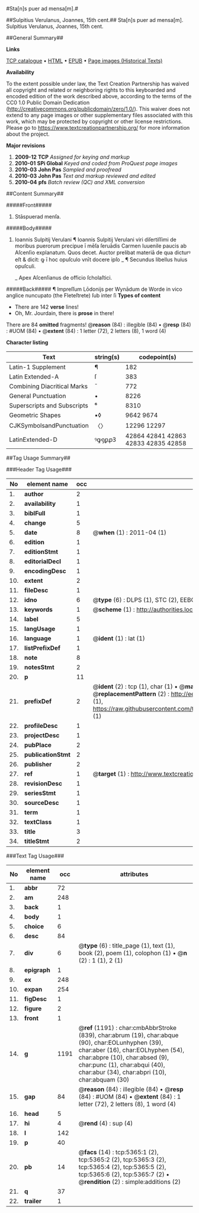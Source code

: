 #Sta[n]s puer ad mensa[m].#

##Sulpitius Verulanus, Joannes, 15th cent.##
Sta[n]s puer ad mensa[m].
Sulpitius Verulanus, Joannes, 15th cent.

##General Summary##

**Links**

[TCP catalogue](http://www.ota.ox.ac.uk/tcp/)  • 
[HTML](http://tei.it.ox.ac.uk/tcp/Texts-HTML/free/A13/A13135.html)  • 
[EPUB](http://tei.it.ox.ac.uk/tcp/Texts-EPUB/free/A13/A13135.epub) • 
[Page images (Historical Texts)](https://historicaltexts.jisc.ac.uk/eebo-99840827e)

**Availability**

To the extent possible under law, the Text Creation Partnership has waived all copyright and related or neighboring rights to this keyboarded and encoded edition of the work described above, according to the terms of the CC0 1.0 Public Domain Dedication (http://creativecommons.org/publicdomain/zero/1.0/). This waiver does not extend to any page images or other supplementary files associated with this work, which may be protected by copyright or other license restrictions. Please go to https://www.textcreationpartnership.org/ for more information about the project.

**Major revisions**

1. __2009-12__ __TCP__ *Assigned for keying and markup*
1. __2010-01__ __SPi Global__ *Keyed and coded from ProQuest page images*
1. __2010-03__ __John Pas__ *Sampled and proofread*
1. __2010-03__ __John Pas__ *Text and markup reviewed and edited*
1. __2010-04__ __pfs__ *Batch review (QC) and XML conversion*

##Content Summary##

#####Front#####

1. Stāspuerad menſa.

#####Body#####

1. Ioannis Sulpitij Verulani ¶ Ioannis Sulpitij Verulani viri diſertiſſimi de moribus puerorum precipue ī mēſa ſeruādis Carmen Iuuenile paucis ab Aſcenſio explanatum.
Quos decet. Auctor prelibat materiā de qua dicturꝰ eſt & dicit: ꝙ ī hoc opuſculo vnīt docere ipſo
    _ ¶ Secundus libellus huius opuſculi.

    _ Apex Aſcenſianus de officio ſcholaſtici.

#####Back#####
¶ Impreſſum Lōdonijs per Wynādum de Worde in vico anglice nuncupato (the Fleteſtrete) ſub inter ſi
**Types of content**

  * There are 142 **verse** lines!
  * Oh, Mr. Jourdain, there is **prose** in there!

There are 84 **omitted** fragments! 
 @__reason__ (84) : illegible (84)  •  @__resp__ (84) : #UOM (84)  •  @__extent__ (84) : 1 letter (72), 2 letters (8), 1 word (4)

**Character listing**


|Text|string(s)|codepoint(s)|
|---|---|---|
|Latin-1 Supplement|¶|182|
|Latin Extended-A|ſ|383|
|Combining             Diacritical Marks|̄|772|
|General Punctuation|•|8226|
|Superscripts             and Subscripts|⁶|8310|
|Geometric Shapes|▪◊|9642 9674|
|CJKSymbolsandPunctuation|〈〉|12296 12297|
|LatinExtended-D|ꝰꝙꝯꝑꝓꝪ|42864 42841 42863 42833 42835 42858|

##Tag Usage Summary##

###Header Tag Usage###

|No|element name|occ|attributes|
|---|---|---|---|
|1.|__author__|2||
|2.|__availability__|1||
|3.|__biblFull__|1||
|4.|__change__|5||
|5.|__date__|8| @__when__ (1) : 2011-04 (1)|
|6.|__edition__|1||
|7.|__editionStmt__|1||
|8.|__editorialDecl__|1||
|9.|__encodingDesc__|1||
|10.|__extent__|2||
|11.|__fileDesc__|1||
|12.|__idno__|6| @__type__ (6) : DLPS (1), STC (2), EEBO-CITATION (1), PROQUEST (1), VID (1)|
|13.|__keywords__|1| @__scheme__ (1) : http://authorities.loc.gov/ (1)|
|14.|__label__|5||
|15.|__langUsage__|1||
|16.|__language__|1| @__ident__ (1) : lat (1)|
|17.|__listPrefixDef__|1||
|18.|__note__|8||
|19.|__notesStmt__|2||
|20.|__p__|11||
|21.|__prefixDef__|2| @__ident__ (2) : tcp (1), char (1)  •  @__matchPattern__ (2) : ([0-9\-]+):([0-9IVX]+) (1), (.+) (1)  •  @__replacementPattern__ (2) : http://eebo.chadwyck.com/downloadtiff?vid=$1&page=$2 (1), https://raw.githubusercontent.com/textcreationpartnership/Texts/master/tcpchars.xml#$1 (1)|
|22.|__profileDesc__|1||
|23.|__projectDesc__|1||
|24.|__pubPlace__|2||
|25.|__publicationStmt__|2||
|26.|__publisher__|2||
|27.|__ref__|1| @__target__ (1) : http://www.textcreationpartnership.org/docs/. (1)|
|28.|__revisionDesc__|1||
|29.|__seriesStmt__|1||
|30.|__sourceDesc__|1||
|31.|__term__|1||
|32.|__textClass__|1||
|33.|__title__|3||
|34.|__titleStmt__|2||


###Text Tag Usage###

|No|element name|occ|attributes|
|---|---|---|---|
|1.|__abbr__|72||
|2.|__am__|248||
|3.|__back__|1||
|4.|__body__|1||
|5.|__choice__|6||
|6.|__desc__|84||
|7.|__div__|6| @__type__ (6) : title_page (1), text (1), book (2), poem (1), colophon (1)  •  @__n__ (2) : 1 (1), 2 (1)|
|8.|__epigraph__|1||
|9.|__ex__|248||
|10.|__expan__|254||
|11.|__figDesc__|1||
|12.|__figure__|2||
|13.|__front__|1||
|14.|__g__|1191| @__ref__ (1191) : char:cmbAbbrStroke (839), char:abrum (19), char:abque (90), char:EOLunhyphen (39), char:aber (16), char:EOLhyphen (54), char:abpre (10), char:absed (9), char:punc (1), char:abqui (40), char:abur (34), char:abpri (10), char:abquam (30)|
|15.|__gap__|84| @__reason__ (84) : illegible (84)  •  @__resp__ (84) : #UOM (84)  •  @__extent__ (84) : 1 letter (72), 2 letters (8), 1 word (4)|
|16.|__head__|5||
|17.|__hi__|4| @__rend__ (4) : sup (4)|
|18.|__l__|142||
|19.|__p__|40||
|20.|__pb__|14| @__facs__ (14) : tcp:5365:1 (2), tcp:5365:2 (2), tcp:5365:3 (2), tcp:5365:4 (2), tcp:5365:5 (2), tcp:5365:6 (2), tcp:5365:7 (2)  •  @__rendition__ (2) : simple:additions (2)|
|21.|__q__|37||
|22.|__trailer__|1||
